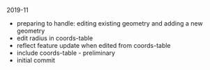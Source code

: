 2019-11

- preparing to handle: editing existing geometry and adding a new geometry
- edit radius in coords-table
- reflect feature update when edited from coords-table
- include coords-table - preliminary
- initial commit
